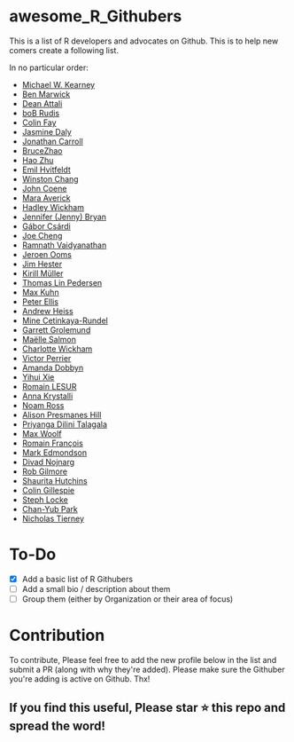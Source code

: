 # awesome_R_Githubers
This is a list of R developers and advocates on Github. This is to help new comers create a following list.

In no particular order:

* [Michael W. Kearney](https://github.com/mkearney)
* [Ben Marwick](https://github.com/benmarwick)
* [Dean Attali](https://github.com/daattali)
* [boB Rudis](https://github.com/hrbrmstr)
* [Colin Fay](https://github.com/ColinFay)
* [Jasmine Daly](https://github.com/jasdumas)
* [Jonathan Carroll](https://github.com/jonocarroll)
* [BruceZhao](https://github.com/BruceZhaoR)
* [Hao Zhu](https://github.com/haozhu233)
* [Emil Hvitfeldt](https://github.com/EmilHvitfeldt)
* [Winston Chang](https://github.com/wch)
* [John Coene](https://github.com/JohnCoene)
* [Mara Averick](https://github.com/batpigandme)
* [Hadley Wickham](https://github.com/hadley)
* [Jennifer (Jenny) Bryan](https://github.com/jennybc)
* [Gábor Csárdi](https://github.com/gaborcsardi)
* [Joe Cheng](https://github.com/jcheng5)
* [Ramnath Vaidyanathan](https://github.com/ramnathv)
* [Jeroen Ooms](https://github.com/jeroen)
* [Jim Hester](https://github.com/jimhester)
* [Kirill Müller](https://github.com/krlmlr)
* [Thomas Lin Pedersen](https://github.com/thomasp85)
* [Max Kuhn](https://github.com/topepo)
* [Peter Ellis](https://github.com/ellisp)
* [Andrew Heiss](https://github.com/andrewheiss)
* [Mine Cetinkaya-Rundel](https://github.com/mine-cetinkaya-rundel)
* [Garrett Grolemund](https://github.com/garrettgman)
* [Maëlle Salmon](https://github.com/maelle)
* [Charlotte Wickham](https://github.com/cwickham)
* [Victor Perrier](https://github.com/pvictor)
* [Amanda Dobbyn](https://github.com/aedobbyn)
* [Yihui Xie](https://github.com/yihui)
* [Romain LESUR](https://github.com/RLesur)
* [Anna Krystalli](https://github.com/annakrystalli)
* [Noam Ross](https://github.com/noamross)
* [Alison Presmanes Hill](https://github.com/apreshill)
* [Priyanga Dilini Talagala](https://github.com/pridiltal)
* [Max Woolf](https://github.com/minimaxir)
* [Romain François](https://github.com/romainfrancois)
* [Mark Edmondson](https://github.com/MarkEdmondson1234)
* [Divad Nojnarg](https://github.com/DivadNojnarg)
* [Rob Gilmore](https://github.com/grabear)
* [Shaurita Hutchins](https://github.com/sdhutchins)
* [Colin Gillespie](https://github.com/csgillespie)
* [Steph Locke](https://github.com/stephlocke)
* [Chan-Yub Park](https://github.com/mrchypark)
* [Nicholas Tierney](https://github.com/njtierney)


# To-Do

- [x] Add a basic list of R Githubers
- [ ] Add a small bio / description about them
- [ ] Group them (either by Organization or their area of focus)

# Contribution

To contribute, Please feel free to add the new profile below in the list and submit a PR (along with why they're added). Please make sure the Githuber you're adding is active on Github. Thx! 


## If you find this useful, Please star ⭐️ this repo and spread the word!
